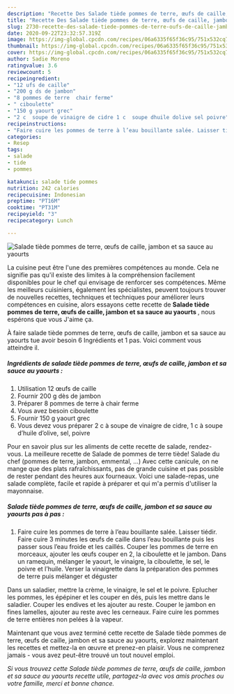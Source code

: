 ```yaml
---
description: "Recette Des Salade tiède pommes de terre, œufs de caille, jambon et sa sauce au yaourts"
title: "Recette Des Salade tiède pommes de terre, œufs de caille, jambon et sa sauce au yaourts"
slug: 2730-recette-des-salade-tiede-pommes-de-terre-oufs-de-caille-jambon-et-sa-sauce-au-yaourts
date: 2020-09-22T23:32:57.319Z
image: https://img-global.cpcdn.com/recipes/06a6335f65f36c95/751x532cq70/salade-tiede-pommes-de-terre-oeufs-de-caille-jambon-et-sa-sauce-au-yaourts-photo-principale-de-la-recette.jpg
thumbnail: https://img-global.cpcdn.com/recipes/06a6335f65f36c95/751x532cq70/salade-tiede-pommes-de-terre-oeufs-de-caille-jambon-et-sa-sauce-au-yaourts-photo-principale-de-la-recette.jpg
cover: https://img-global.cpcdn.com/recipes/06a6335f65f36c95/751x532cq70/salade-tiede-pommes-de-terre-oeufs-de-caille-jambon-et-sa-sauce-au-yaourts-photo-principale-de-la-recette.jpg
author: Sadie Moreno
ratingvalue: 3.6
reviewcount: 5
recipeingredient:
- "12 ufs de caille"
- "200 g ds de jambon"
- "8 pommes de terre  chair ferme"
- " ciboulette"
- "150 g yaourt grec"
- "2 c  soupe de vinaigre de cidre 1 c  soupe dhuile dolive sel poivre"
recipeinstructions:
- "Faire cuire les pommes de terre à l’eau bouillante salée. Laisser tiédir. Faire cuire 3 minutes les œufs de caille dans l’eau bouillante puis les passer sous l’eau froide et les caillés. Couper les pommes de terre en morceaux, ajouter les œufs couper en 2, la ciboulette et le jambon. Dans un ramequin, mélanger le yaourt, le vinaigre, la ciboulette, le sel, le poivre et l’huile. Verser la vinaigrette dans la préparation des pommes de terre puis mélanger et déguster"
categories:
- Resep
tags:
- salade
- tide
- pommes

katakunci: salade tide pommes 
nutrition: 242 calories
recipecuisine: Indonesian
preptime: "PT16M"
cooktime: "PT31M"
recipeyield: "3"
recipecategory: Lunch

---
```



![Salade tiède pommes de terre, œufs de caille, jambon et sa sauce au yaourts](https://img-global.cpcdn.com/recipes/06a6335f65f36c95/751x532cq70/salade-tiede-pommes-de-terre-oeufs-de-caille-jambon-et-sa-sauce-au-yaourts-photo-principale-de-la-recette.jpg)

La cuisine peut être l'une des premières compétences au monde. Cela ne signifie pas qu'il existe des limites à la compréhension facilement disponibles pour le chef qui envisage de renforcer ses compétences. Même les meilleurs cuisiniers, également les spécialistes, peuvent toujours trouver de nouvelles recettes, techniques et techniques pour améliorer leurs compétences en cuisine, alors essayons cette recette de <strong> Salade tiède pommes de terre, œufs de caille, jambon et sa sauce au yaourts </strong>, nous espérons que vous J'aime ça.

<!--inarticleads1-->

À faire salade tiède pommes de terre, œufs de caille, jambon et sa sauce au yaourts tue avoir besoin 6 Ingrédients et 1 pas. Voici comment vous atteindre il.

##### Ingrédients de salade tiède pommes de terre, œufs de caille, jambon et sa sauce au yaourts :

1. Utilisation 12 œufs de caille
1. Fournir 200 g dès de jambon
1. Préparer 8 pommes de terre à chair ferme
1. Vous avez besoin  ciboulette
1. Fournir 150 g yaourt grec
1. Vous devez vous préparer 2 c à soupe de vinaigre de cidre, 1 c à soupe d’huile d’olive, sel, poivre


Pour en savoir plus sur les aliments de cette recette de salade, rendez-vous. La meilleure recette de Salade de pommes de terre tiède! Salade du chef (pommes de terre, jambon, emmental, …) Avec cette canicule, on ne mange que des plats rafraîchissants, pas de grande cuisine et pas possible de rester pendant des heures aux fourneaux. Voici une salade-repas, une salade complète, facile et rapide à préparer et qui m&#39;a permis d&#39;utiliser la mayonnaise. 

<!--inarticleads2-->

##### Salade tiède pommes de terre, œufs de caille, jambon et sa sauce au yaourts pas à pas :

1. Faire cuire les pommes de terre à l’eau bouillante salée. Laisser tiédir. Faire cuire 3 minutes les œufs de caille dans l’eau bouillante puis les passer sous l’eau froide et les caillés. Couper les pommes de terre en morceaux, ajouter les œufs couper en 2, la ciboulette et le jambon. Dans un ramequin, mélanger le yaourt, le vinaigre, la ciboulette, le sel, le poivre et l’huile. Verser la vinaigrette dans la préparation des pommes de terre puis mélanger et déguster


Dans un saladier, mettre la crème, le vinaigre, le sel et le poivre. Eplucher les pommes, les épépiner et les couper en dés, puis les mettre dans le saladier. Couper les endives et les ajouter au reste. Couper le jambon en fines lamelles, ajouter au reste avec les cerneaux. Faire cuire les pommes de terre entières non pelées à la vapeur. 

<!--inarticleads1-->

<p>
Maintenant que vous avez terminé cette recette de Salade tiède pommes de terre, œufs de caille, jambon et sa sauce au yaourts, explorez maintenant les recettes et mettez-la en œuvre et prenez-en plaisir. Vous ne comprenez jamais - vous avez peut-être trouvé un tout nouvel emploi.
</p>

<p>
<i>Si vous trouvez cette Salade tiède pommes de terre, œufs de caille, jambon et sa sauce au yaourts recette utile, partagez-la avec vos amis proches ou votre famille, merci et bonne chance.</i>
</p>
